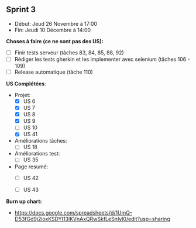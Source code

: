 ## Sprint 3

- Début: Jeud 26 Novembre à 17:00
- Fin: Jeudi 10 Décembre à 14:00

**Choses à faire (ce ne sont pas des US):**
- [ ] Finir tests serveur (tâches 83, 84, 85, 88, 92)
- [ ] Rédiger les tests gherkin et les implementer avec selenium (tâches 106 - 109)
- [ ] Release automatique (tâche 110)

**US Complétées**:

- Projet:
  - [x] US 6
  - [x] US 7
  - [x] US 8
  - [x] US 9
  - [ ] US 10
  - [x] US 41
- Améliorations tâches:
  - [ ] US 18
- Améliorations test:
  - [ ] US 35
- Page resumé:
  - [ ] US 42
  - [ ] US 43


**Burn up chart:**

- https://docs.google.com/spreadsheets/d/1UmQ-D53fGd9j2ioxKSDYI13lKVnAxQRwSkfLeSnIyl0/edit?usp=sharing
